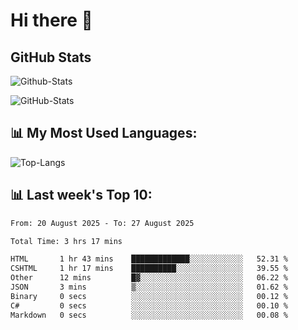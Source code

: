 # Hi there 👋

## GitHub Stats
![Github-Stats](https://github-readme-stats-sigma-five.vercel.app/api?username=ltorson&show_icons=true&theme=radical&count_private=true&show=reviews,discussions_started,discussions_answered,prs_merged,prs_merged_percentage)

![GitHub-Stats](https://github-readme-stats.vercel.app/api/wakatime?username=LeeTorson&theme=synthwave&size_weight=0.5&count_weight=0.5&title_color=36F9F6&langs_count=10&count_private=true)

## 📊 My Most Used Languages:
![Top-Langs](https://github-readme-stats-sigma-five.vercel.app/api/top-langs/?username=LTorson&layout=compact&langs_count=10)


## 📊 Last week's Top 10:
<!--START_SECTION:waka-->

```txt
From: 20 August 2025 - To: 27 August 2025

Total Time: 3 hrs 17 mins

HTML       1 hr 43 mins    █████████████░░░░░░░░░░░░   52.31 %
CSHTML     1 hr 17 mins    ██████████░░░░░░░░░░░░░░░   39.55 %
Other      12 mins         █▓░░░░░░░░░░░░░░░░░░░░░░░   06.22 %
JSON       3 mins          ▒░░░░░░░░░░░░░░░░░░░░░░░░   01.62 %
Binary     0 secs          ░░░░░░░░░░░░░░░░░░░░░░░░░   00.12 %
C#         0 secs          ░░░░░░░░░░░░░░░░░░░░░░░░░   00.10 %
Markdown   0 secs          ░░░░░░░░░░░░░░░░░░░░░░░░░   00.08 %
```

<!--END_SECTION:waka-->
